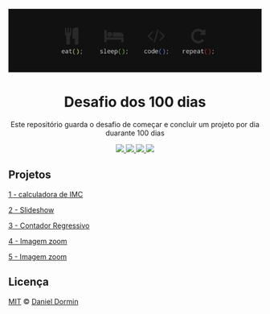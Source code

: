 <p align="center"><img src="./wallpaper.jpg"></img></p>
<h1 align="center">Desafio dos 100 dias</h1>
<p align="center">Este repositório guarda o desafio de começar e concluir um projeto por dia duarante 100 dias</p>

<p align="center">
  
  <a aria-label="HTML5" href="#">
    <img src="https://img.shields.io/badge/HTML5-grey?logo=html5"></img>
  </a>
  <a aria-label="CSS3" href="#">
    <img src="https://img.shields.io/badge/CSS3-grey?logo=css3"></img>
  </a>
   <a aria-label="Javascript" href="#">
    <img src="https://img.shields.io/badge/javascript-grey?logo=javascript"></img>
  </a>
  <a aria-label="um dia" href="#">
    <img src="https://img.shields.io/badge/Dia-4-green"></img>
  </a>
</p>

## Projetos

[1 - calculadora de IMC](./1-IMC)

[2 - Slideshow](./2-Slideshow)

[3 - Contador Regressivo](./3-Contador-regressivo)

[4 - Imagem zoom](./4-Imagem-zoom)

[5 - Imagem zoom](./5-Rain)

## Licença

[MIT](./LICENSE) &copy; [Daniel Dormin](https://ddparkas.github.io/site/)
